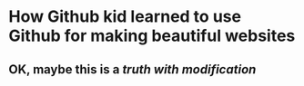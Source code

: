 # How Github kid learned to use Github for making **beautiful websites**
## OK, maybe this is a *truth with modification*
